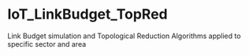 # IoT_LinkBudget_TopRed
Link Budget simulation and Topological Reduction Algorithms applied to specific sector and area 
